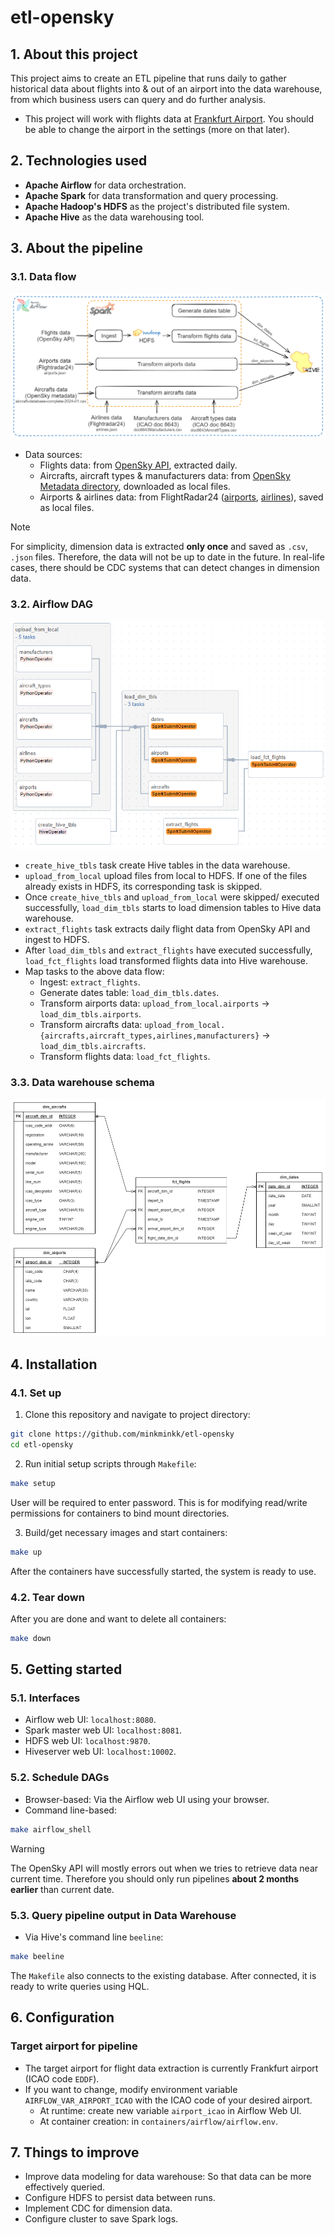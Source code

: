 # etl-opensky

## 1. About this project

This project aims to create an ETL pipeline that runs daily to gather historical data about flights into & out of an airport into the data warehouse, from which business users can query and do further analysis.

- This project will work with flights data at [Frankfurt Airport](https://en.wikipedia.org/wiki/Frankfurt_Airport). You should be able to change the airport in the settings (more on that later).


## 2. Technologies used

- **Apache Airflow** for data orchestration.
- **Apache Spark** for data transformation and query processing.
- **Apache Hadoop's HDFS** as the project's distributed file system.
- **Apache Hive** as the data warehousing tool.

## 3. About the pipeline

### 3.1. Data flow

![Data Flow](imgs/data_flow.png)

- Data sources:
    - Flights data: from [OpenSky API](https://openskynetwork.github.io/opensky-api/rest.html), extracted daily.
    - Aircrafts, aircraft types & manufacturers data: from [OpenSky Metadata directory](https://opensky-network.org/datasets/metadata/), downloaded as local files.
    - Airports & airlines data: from FlightRadar24 ([airports](https://www.flightradar24.com/_json/airports.php), [airlines](https://www.flightradar24.com/_json/airlines.php)), saved as local files.
    
> [!note] 
> For simplicity, dimension data is extracted **only once** and saved as `.csv`, `.json` files. Therefore, the data will not be up to date in the future. In real-life cases, there should be CDC systems that can detect changes in dimension data.

### 3.2. Airflow DAG

![Airflow DAG](imgs/airflow_dag.png)

- `create_hive_tbls` task create Hive tables in the data warehouse.
- `upload_from_local` upload files from local to HDFS. If one of the files already exists in HDFS, its corresponding task is skipped.
- Once `create_hive_tbls` and `upload_from_local` were skipped/ executed successfully, `load_dim_tbls` starts to load dimension tables to Hive data warehouse.
- `extract_flights` task extracts daily flight data from OpenSky API and ingest to HDFS.
- After `load_dim_tbls` and `extract_flights` have executed successfully, `load_fct_flights` load transformed flights data into Hive warehouse.
- Map tasks to the above data flow:
    - Ingest: `extract_flights`.
    - Generate dates table: `load_dim_tbls.dates`.
    - Transform airports data: `upload_from_local.airports` $\rightarrow$ `load_dim_tbls.airports`.
    - Transform aircrafts data: `upload_from_local.{aircrafts,aircraft_types,airlines,manufacturers}` $\rightarrow$ `load_dim_tbls.aircrafts`.
    - Transform flights data: `load_fct_flights`.


### 3.3. Data warehouse schema

![DWH Schema](imgs/dwh_schema.png)

## 4. Installation

### 4.1. Set up

1. Clone this repository and navigate to project directory:

```bash
git clone https://github.com/minkminkk/etl-opensky
cd etl-opensky
```

2. Run initial setup scripts through `Makefile`:

```bash
make setup
```

User will be required to enter password. This is for modifying read/write permissions for containers to bind mount directories. 

3. Build/get necessary images and start containers:

```bash
make up
```

After the containers have successfully started, the system is ready to use.

### 4.2. Tear down

After you are done and want to delete all containers:

```bash
make down
```

## 5. Getting started

### 5.1. Interfaces

- Airflow web UI: `localhost:8080`.
- Spark master web UI: `localhost:8081`.
- HDFS web UI: `localhost:9870`.
- Hiveserver web UI: `localhost:10002`.

### 5.2. Schedule DAGs

- Browser-based: Via the Airflow web UI using your browser.
- Command line-based:
```bash
make airflow_shell
```

> [!warning]
> The OpenSky API will mostly errors out when we tries to retrieve data near current time. Therefore you should only run pipelines **about 2 months earlier** than current date.

### 5.3. Query pipeline output in Data Warehouse

- Via Hive's command line `beeline`:
```bash
make beeline
```

The `Makefile` also connects to the existing database. After connected, it is ready to write queries using HQL.

## 6. Configuration

### Target airport for pipeline

- The target airport for flight data extraction is currently Frankfurt airport (ICAO code `EDDF`).
- If you want to change, modify environment variable `AIRFLOW_VAR_AIRPORT_ICAO` with the ICAO code of your desired airport.
    - At runtime: create new variable `airport_icao` in Airflow Web UI.
    - At container creation: in `containers/airflow/airflow.env`.

## 7. Things to improve

- Improve data modeling for data warehouse: So that data can be more effectively queried.
- Configure HDFS to persist data between runs.
- Implement CDC for dimension data.
- Configure cluster to save Spark logs.